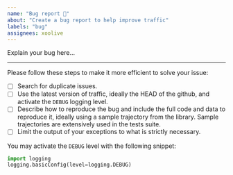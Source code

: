 ```yaml
---
name: "Bug report 🐛"
about: "Create a bug report to help improve traffic"
labels: "bug"
assignees: xoolive
---
```


Explain your bug here...

---

Please follow these steps to make it more efficient to solve your issue:

- [ ] Search for duplicate issues.
- [ ] Use the latest version of traffic, ideally the HEAD of the github, and activate the `DEBUG` logging level.
- [ ] Describe how to reproduce the bug and include the full code and data to reproduce it, ideally using a sample trajectory from the library. Sample trajectories are extensively used in the tests suite.
- [ ] Limit the output of your exceptions to what is strictly necessary.

You may activate the `DEBUG` level with the following snippet:

```python
import logging
logging.basicConfig(level=logging.DEBUG)
```
